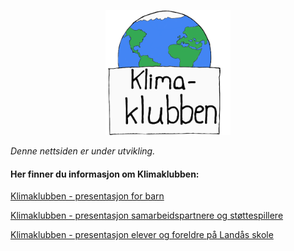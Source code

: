<p align="center">
  <img src="./filer/logo.png" alt="logo" width="200" height="200">
</p>

_Denne nettsiden er under utvikling._


#### Her finner du informasjon om Klimaklubben: 

[Klimaklubben - presentasjon for barn](./filer/presentasjon_for_barn.pdf)

[Klimaklubben - presentasjon samarbeidspartnere og støttespillere](./filer/presentasjon_for_samarbeidspartnere_og_stoettespillere.pdf)

[Klimaklubben - presentasjon elever og foreldre på Landås skole](./filer/presentasjon_for_elever_og_foreldre_paa_landaas_skole.pdf)
